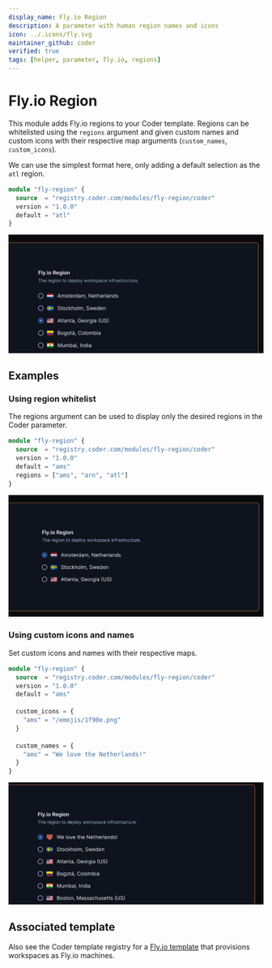 ```yaml
---
display_name: Fly.io Region
description: A parameter with human region names and icons
icon: ../.icons/fly.svg
maintainer_github: coder
verified: true
tags: [helper, parameter, fly.io, regions]
---
```


# Fly.io Region

This module adds Fly.io regions to your Coder template. Regions can be whitelisted using the `regions` argument and given custom names and custom icons with their respective map arguments (`custom_names`, `custom_icons`).

We can use the simplest format here, only adding a default selection as the `atl` region.

```tf
module "fly-region" {
  source  = "registry.coder.com/modules/fly-region/coder"
  version = "1.0.0"
  default = "atl"
}
```

![Fly.io Default](../.images/flyio-basic.png)

## Examples

### Using region whitelist

The regions argument can be used to display only the desired regions in the Coder parameter.

```tf
module "fly-region" {
  source  = "registry.coder.com/modules/fly-region/coder"
  version = "1.0.0"
  default = "ams"
  regions = ["ams", "arn", "atl"]
}
```

![Fly.io Filtered Regions](../.images/flyio-filtered.png)

### Using custom icons and names

Set custom icons and names with their respective maps.

```tf
module "fly-region" {
  source  = "registry.coder.com/modules/fly-region/coder"
  version = "1.0.0"
  default = "ams"

  custom_icons = {
    "ams" = "/emojis/1f90e.png"
  }

  custom_names = {
    "ams" = "We love the Netherlands!"
  }
}
```

![Fly.io custom icon and name](../.images/flyio-custom.png)

## Associated template

Also see the Coder template registry for a [Fly.io template](https://registry.coder.com/templates/fly-docker-image) that provisions workspaces as Fly.io machines.
